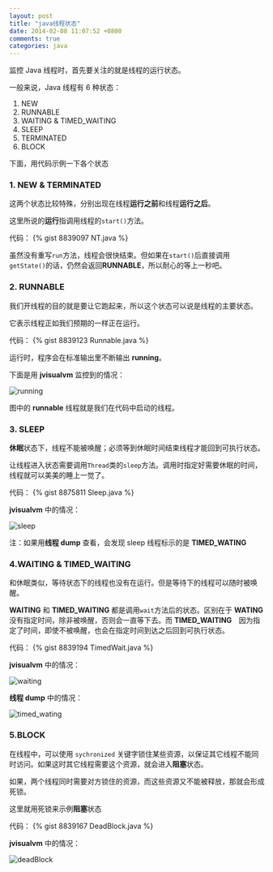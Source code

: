 ```yaml
---
layout: post
title: "java线程状态"
date: 2014-02-08 11:07:52 +0800
comments: true
categories: java
---
```


监控 Java 线程时，首先要关注的就是线程的运行状态。

<!--more-->
一般来说，Java 线程有 6 种状态： 

1.  NEW
2.  RUNNABLE
3.  WAITING & TIMED_WAITING
4.  SLEEP
6.  TERMINATED
5.  BLOCK

下面，用代码示例一下各个状态

### 1. NEW & TERMINATED
这两个状态比较特殊，分别出现在线程**运行之前**和线程**运行之后**。

这里所说的**运行**指调用线程的`start()`方法。

代码：
{% gist 8839097 NT.java %}

虽然没有重写`run`方法，线程会很快结束。但如果在`start()`后直接调用`getState()`的话，仍然会返回**RUNNABLE**，所以耐心的等上一秒吧。


### 2. RUNNABLE
我们开线程的目的就是要让它跑起来，所以这个状态可以说是线程的主要状态。

它表示线程正如我们预期的一样正在运行。

代码：
{% gist 8839123 Runnable.java %}

运行时，程序会在标准输出里不断输出 **running**。

下面是用 **jvisualvm** 监控到的情况：

![running](/blogimgs/status-runnable.png)

图中的 **runnable** 线程就是我们在代码中启动的线程。

### 3. SLEEP
**休眠**状态下，线程不能被唤醒；必须等到休眠时间结束线程才能回到可执行状态。

让线程进入状态需要调用`Thread`类的`sleep`方法。调用时指定好需要休眠的时间，线程就可以美美的睡上一觉了。

代码：
{% gist 8875811 Sleep.java %}

**jvisualvm** 中的情况：

![sleep](/blogimgs/status-sleep.png)

注：如果用**线程 dump** 查看，会发现 sleep 线程标示的是 **TIMED_WATING**


### 4.WAITING & TIMED_WAITING
和休眠类似，等待状态下的线程也没有在运行。但是等待下的线程可以随时被唤醒。

**WAITING** 和 **TIMED_WAITING** 都是调用`wait`方法后的状态。区别在于 **WATING** 没有指定时间，除非被唤醒，否则会一直等下去。而 **TIMED_WAITING**　因为指定了时间，即使不被唤醒，也会在指定时间到达之后回到可执行状态。

代码：
{% gist 8839194 TimedWait.java %}

**jvisualvm** 中的情况：

![waiting](/blogimgs/status-wait.png)

**线程 dump** 中的情况：

![timed_wating](/blogimgs/status-timedwait.png)

### 5.BLOCK
在线程中，可以使用 `sychronized` 关键字锁住某些资源，以保证其它线程不能同时访问。如果这时其它线程需要这个资源，就会进入**阻塞**状态。

如果，两个线程同时需要对方锁住的资源，而这些资源又不能被释放，那就会形成死锁。

这里就用死锁来示例**阻塞**状态

代码：
{% gist 8839167 DeadBlock.java %}

**jvisualvm** 中的情况：

![deadBlock](/blogimgs/status-block.png)
